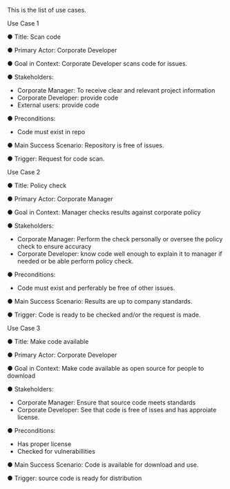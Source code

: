 This is the list of use cases.

  Use Case 1
  
  ●	Title: Scan code
  
  ●	Primary Actor: Corporate Developer
  
  ●	Goal in Context: Corporate Developer scans code for issues.
  
  ●	Stakeholders:
  - Corporate Manager: To receive clear and relevant project information
  - Corporate Developer: provide code
  - External users: provide code

  ●	Preconditions:
  - Code must exist in repo

  ●	Main Success Scenario: Repository is free of issues.
  
  ●	Trigger: Request for code scan.
  

  
  Use Case 2
  
  ●	Title: Policy check
  
  ●	Primary Actor: Corporate Manager
  
  ●	Goal in Context:  Manager checks results against corporate policy
  
  ●	Stakeholders:
  - Corporate Manager: Perform the check personally or oversee the policy check to ensure accuracy
  - Corporate Developer: know code well enough to explain it to manager if needed or be able perform policy check.

  ●	Preconditions:
  - Code must exist and perferably be free of other issues.

  ●	Main Success Scenario: Results are up to company standards.
  
  ●	Trigger: Code is ready to be checked and/or the request is made. 
  

  
  Use Case 3
  
  ●	Title: Make code available
  
  ●	Primary Actor: Corporate Developer
  
  ●	Goal in Context: Make code available as open source for people to download
  
  ●	Stakeholders:
  - Corporate Manager: Ensure that source code meets standards
  - Corporate Developer: See that code is free of isses and has approiate license.
  
  ●	Preconditions:
  - Has proper license
  - Checked for vulnerabillities
  
  ●	Main Success Scenario: Code is available for download and use. 
  
  ●	Trigger: source code is ready for distribution
